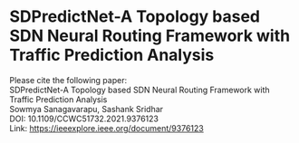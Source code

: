 # SDPredictNet-A Topology based SDN Neural Routing Framework with Traffic Prediction Analysis
Please cite the following paper: <br/>
SDPredictNet-A Topology based SDN Neural Routing Framework with Traffic Prediction Analysis <br/>
Sowmya Sanagavarapu, Sashank Sridhar <br/>
DOI: 10.1109/CCWC51732.2021.9376123 <br/>
Link: https://ieeexplore.ieee.org/document/9376123
